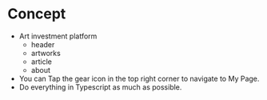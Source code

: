 # Concept 
 - Art investment platform 
    - header
    - artworks
    - article
    - about
 - You can Tap the gear icon in the top right corner to navigate to My Page.
 - Do everything in Typescript as much as possible.